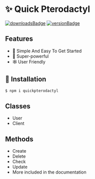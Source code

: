 # ✨ Quick Pterodactyl

[![downloadsBadge](https://img.shields.io/npm/dt/quickpterodactyl?style=for-the-badge)](https://npmjs.com/package/quickpterodactyl)
[![versionBadge](https://img.shields.io/npm/v/quickpterodactyl?style=for-the-badge)](https://npmjs.com/package/quickpterodactyl)


## Features
- 🔌 Simple And Easy To Get Started
- 🚀 Super-powerful
- 🕸️ User Friendly

## 📌 Installation
 ```sh 
 $ npm i quickpterodactyl
 ```

## Classes 
  - User
  - Client
## Methods
- Create
- Delete
- Check
- Update
- More included in the documentation


